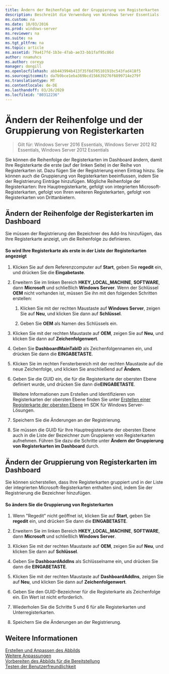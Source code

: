 ```yaml
---
title: Ändern der Reihenfolge und der Gruppierung von Registerkarten
description: Beschreibt die Verwendung von Windows Server Essentials
ms.custom: na
ms.date: 10/03/2016
ms.prod: windows-server
ms.reviewer: na
ms.suite: na
ms.tgt_pltfrm: na
ms.topic: article
ms.assetid: 79a417fd-1b3e-47ab-ae33-bb1faf95c86d
author: nnamuhcs
ms.author: coreyp
manager: dongill
ms.openlocfilehash: abb443994b413f35f6d70510191bc543fad418f5
ms.sourcegitcommit: da7b9bce1eba369bcd156639276f6899714e279f
ms.translationtype: MT
ms.contentlocale: de-DE
ms.lasthandoff: 03/26/2020
ms.locfileid: "80312236"
---
```

# <a name="change-the-order-and-grouping-of-tabs"></a>Ändern der Reihenfolge und der Gruppierung von Registerkarten

>Gilt für: Windows Server 2016 Essentials, Windows Server 2012 R2 Essentials, Windows Server 2012 Essentials

Sie können die Reihenfolge der Registerkarten im Dashboard ändern, damit Ihre Registerkarte die erste (auf der linken Seite) in der Reihe von Registerkarten ist. Dazu fügen Sie der Registrierung einen Eintrag hinzu. Sie können auch die Gruppierung von Registerkarten beeinflussen, indem Sie der Registrierung Einträge hinzufügen. Mögliche Reihenfolge der Registerkarten: Ihre Hauptregisterkarte, gefolgt von integrierten Microsoft-Registerkarten, gefolgt von Ihren weiteren Registerkarten, gefolgt von Registerkarten von Drittanbietern.  
  
## <a name="change-the-order-of-the-tabs-in-the-dashboard"></a>Ändern der Reihenfolge der Registerkarten im Dashboard  
 Sie müssen der Registrierung den Bezeichner des Add-Ins hinzufügen, das Ihre Registerkarte anzeigt, um die Reihenfolge zu definieren.  
  
#### <a name="to-display-your-tab-first-in-the-list-of-tabs"></a>So wird Ihre Registerkarte als erste in der Liste der Registerkarten angezeigt  
  
1.  Klicken Sie auf dem Referenzcomputer auf **Start**, geben Sie **regedit** ein, und drücken Sie die **Eingabetaste**.  
  
2.  Erweitern Sie im linken Bereich **HKEY_LOCAL_MACHINE**, **SOFTWARE**, dann **Microsoft** und schließlich **Windows Server**. Wenn der Schlüssel **OEM** nicht vorhanden ist, müssen Sie ihn mit den folgenden Schritten erstellen:  
  
    1.  Klicken Sie mit der rechten Maustaste auf **Windows Server**, zeigen Sie auf **Neu**, und klicken Sie dann auf **Schlüssel**.  
  
    2.  Geben Sie **OEM** als Namen des Schlüssels ein.  
  
3.  Klicken Sie mit der rechten Maustaste auf **OEM**, zeigen Sie auf **Neu**, und klicken Sie dann auf **Zeichenfolgenwert**.  
  
4.  Geben Sie **DashboardMainTabID** als Zeichenfolgennamen ein, und drücken Sie dann die **EINGABETASTE**.  
  
5.  Klicken Sie im rechten Fensterbereich mit der rechten Maustaste auf die neue Zeichenfolge, und klicken Sie anschließend auf **Ändern**.  
  
6.  Geben Sie die GUID ein, die für die Registerkarte der obersten Ebene definiert wurde, und drücken Sie dann die**EINGABETASTE**.  
  
     Weitere Informationen zum Erstellen und Identifizieren von Registerkarten der obersten Ebene finden Sie unter [Erstellen einer Registerkarte der obersten Ebene](https://msdn.microsoft.com/library/gg513957) im SDK für Windows Server-Lösungen.  
  
7.  Speichern Sie die Änderungen an der Registrierung.  
  
8.  Sie müssen die GUID für Ihre Hauptregisterkarte der obersten Ebene auch in die Liste der Bezeichner zum Gruppieren von Registerkarten aufnehmen. Führen Sie dazu die Schritte unter **Ändern der Gruppierung von Registerkarten im Dashboard** durch.  
  
## <a name="change-the-grouping-of-tabs-in-the-dashboard"></a>Ändern der Gruppierung von Registerkarten im Dashboard  
 Sie können sicherstellen, dass Ihre Registerkarten gruppiert und in der Liste der integrierten Microsoft-Registerkarten enthalten sind, indem Sie der Registrierung die Bezeichner hinzufügen.  
  
#### <a name="to-change-the-grouping-of-tabs"></a>So ändern Sie die Gruppierung von Registerkarten  
  
1.  Wenn "Regedit" nicht geöffnet ist, klicken Sie auf **Start**, geben Sie **regedit** ein, und drücken Sie dann die **EINGABETASTE**.  
  
2.  Erweitern Sie im linken Bereich **HKEY_LOCAL_MACHINE**, **SOFTWARE**, dann **Microsoft** und schließlich **Windows Server**.  
  
3.  Klicken Sie mit der rechten Maustaste auf **OEM**, zeigen Sie auf **Neu**, und klicken Sie dann auf **Schlüssel**.  
  
4.  Geben Sie **DashboardAddIns** als Schlüsselname ein, und drücken Sie dann die **EINGABETASTE**.  
  
5.  Klicken Sie mit der rechten Maustaste auf **DashboardAddIns**, zeigen Sie auf **Neu**, und klicken Sie dann auf **Zeichenfolgenwert**.  
  
6.  Geben Sie den GUID-Bezeichner für die Registerkarte als Zeichenfolge ein. Ein Wert ist nicht erforderlich.  
  
7.  Wiederholen Sie die Schritte 5 und 6 für alle Registerkarten und Unterregisterkarten.  
  
8.  Speichern Sie die Änderungen an der Registrierung.  
  
## <a name="see-also"></a>Weitere Informationen  
 [Erstellen und Anpassen des Abbilds](Creating-and-Customizing-the-Image.md)   
 [Weitere Anpassungen](Additional-Customizations.md)   
 [Vorbereiten des Abbilds für die Bereitstellung](Preparing-the-Image-for-Deployment.md)   
 [Testen der Benutzerfreundlichkeit](Testing-the-Customer-Experience.md)